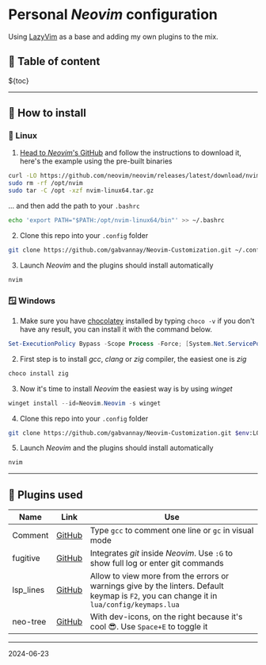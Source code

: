 
# Personal *Neovim* configuration <!-- omit in toc -->

Using [LazyVim](http://www.lazyvim.org/) as a base and adding my own plugins to the mix.

## 📝 Table of content <!-- omit in toc -->

${toc}

---

## 👀 How to install

### 🐧 Linux

1. [Head to *Neovim*'s GitHub](https://github.com/neovim/neovim/blob/master/INSTALL.md) and follow the instructions to download it, here's the example using the pre-built binaries

```bash
curl -LO https://github.com/neovim/neovim/releases/latest/download/nvim-linux64.tar.gz
sudo rm -rf /opt/nvim
sudo tar -C /opt -xzf nvim-linux64.tar.gz
```

... and then add the path to your `.bashrc`

```bash
echo 'export PATH="$PATH:/opt/nvim-linux64/bin"' >> ~/.bashrc
```

2. Clone this repo into your `.config` folder

```bash
git clone https://github.com/gabvannay/Neovim-Customization.git ~/.config/nvim
```

3. Launch *Neovim* and the plugins should install automatically

```bash
nvim
```

### 🪟 Windows

1. Make sure you have [chocolatey](https://chocolatey.org/) installed by typing `choco -v` if you don't have any result, you can install it with the command below.

```powershell
Set-ExecutionPolicy Bypass -Scope Process -Force; [System.Net.ServicePointManager]::SecurityProtocol = [System.Net.ServicePointManager]::SecurityProtocol -bor 3072; iex ((New-Object System.Net.WebClient).DownloadString('https://community.chocolatey.org/install.ps1'))
```

2. First step is to install *gcc*, *clang* or *zig* compiler, the easiest one is *zig*

```powershell
choco install zig
```

3. Now it's time to install *Neovim* the easiest way is by using *winget*

```powershell
winget install --id=Neovim.Neovim -s winget
```

4. Clone this repo into your `.config` folder

```bash
git clone https://github.com/gabvannay/Neovim-Customization.git $env:LOCALAPPDATA\nvim
```

5. Launch *Neovim* and the plugins should install automatically

```bash
nvim
```

---

## 🔌 Plugins used

| Name | Link | Use |
| ---- | -- | -- |
| Comment | [GitHub](https://github.com/numToStr/Comment.nvim) | Type `gcc` to comment one line or `gc` in visual mode |
| fugitive | [GitHub](https://github.com/tpope/vim-fugitive) | Integrates *git* inside *Neovim*. Use `:G` to show full log or enter git commands |
| lsp_lines | [GitHub](https://github.com/maan2003/lsp_lines.nvim) | Allow to view more from the errors or warnings give by the linters. Default keymap is `F2`, you can change it in `lua/config/keymaps.lua` |
| neo-tree | [GitHub](https://github.com/nvim-neo-tree/neo-tree.nvim) | With dev-icons, on the right because it's cool 😎. Use `Space+E` to toggle it |

---

2024-06-23
